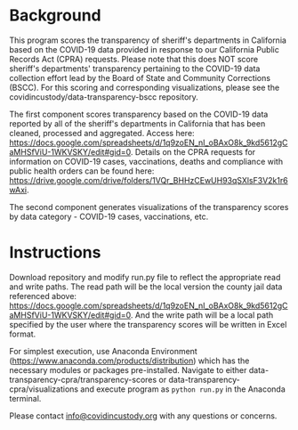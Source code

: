 # Background
This program scores the transparency of sheriff's departments in California based on the COVID-19 data provided in response to our California Public Records Act (CPRA) requests. Please note that this does NOT score sheriff's departments' transparency pertaining to the COVID-19 data collection effort lead by the Board of State and Community Corrections (BSCC). For this scoring and corresponding visualizations, please see the covidincustody/data-transparency-bscc repository. 

The first component scores transparency based on the COVID-19 data reported by all of the sheriff's departments in California that has been cleaned, processed and aggregated. Access here: https://docs.google.com/spreadsheets/d/1q9zoEN_nI_oBAxO8k_9kd5612gCaMHSfViU-1WKVSKY/edit#gid=0. Details on the CPRA requests for information on COVID-19 cases, vaccinations, deaths and compliance with public health orders can be found here: https://drive.google.com/drive/folders/1VQr_BHHzCEwUH93qSXlsF3V2k1r6wAxi. 

The second component generates visualizations of the transparency scores by data category - COVID-19 cases, vaccinations, etc. 

# Instructions
Download repository and modify run.py file to reflect the appropriate read and write paths. 
The read path will be the local version the county jail data referenced above: https://docs.google.com/spreadsheets/d/1q9zoEN_nI_oBAxO8k_9kd5612gCaMHSfViU-1WKVSKY/edit#gid=0. And the write path will be a local path specified by the user where the transparency scores will be written in Excel format.

For simplest execution, use Anaconda Environment (https://www.anaconda.com/products/distribution) which has the necessary modules or packages pre-installed. Navigate to either data-transparency-cpra/transparency-scores or data-transparency-cpra/visualizations and execute program as ``python run.py`` in the Anaconda terminal.

Please contact info@covidincustody.org with any questions or concerns.
